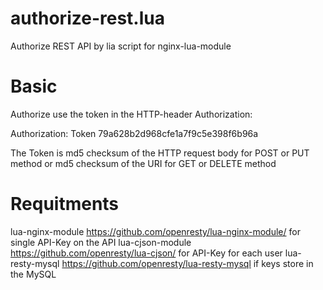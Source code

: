# authorize-rest.lua
Authorize REST API by lia script for nginx-lua-module

# Basic
Authorize use the token in the HTTP-header Authorization:

  Authorization: Token 79a628b2d968cfe1a7f9c5e398f6b96a 
  
The Token is md5 checksum of the HTTP request body for POST or PUT method or md5 checksum of the URI for GET or DELETE method    

# Requitments
lua-nginx-module      https://github.com/openresty/lua-nginx-module/  for single API-Key on the API
lua-cjson-module      https://github.com/openresty/lua-cjson/         for API-Key for each user
lua-resty-mysql       https://github.com/openresty/lua-resty-mysql    if keys store in the MySQL      
